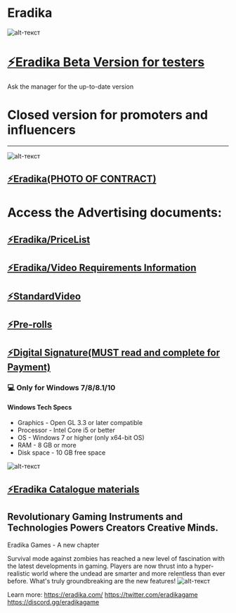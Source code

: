 # Eradika
![alt-текст](https://pbs.twimg.com/profile_images/1686857338714488832/7yyFwGxn_400x400.jpg)
# [⚡️Eradika Beta Version for testers ]()
Ask the manager for the up-to-date version
# Closed version for promoters and influencers
-------------
![alt-текст](https://pbs.twimg.com/media/F2TUOn0XsAAG4o3.jpg)

## [⚡️Eradika(PHOTO OF CONTRACT)]()
# Access the Advertising documents:
## [⚡️Eradika/PriceList](https://drive.google.com/file/d/1QCebG52jP6Tb1uud3lss2FD7bssXDnzE/view?usp=sharing)
## [⚡️Eradika/Video Requirements Information](https://www.dropbox.com/scl/fi/myxlb78q5mrkavx93o1ma/EradikaPreRollVideo.zip?rlkey=sjtqg81dy3v6q4cstbgx2kseh&dl=0)
## [⚡️StandardVideo](https://drive.google.com/file/d/1LY6i_Yb6wQOh8rl4GwukOI3Wi8ZZ5YhE/view?usp=sharing)
## [⚡️Pre-rolls](https://drive.google.com/file/d/1IxwCbByLncmWkjr1odJ-9afvTP_-3BOT/view?usp=sharing)
## [⚡️Digital Signature(MUST read and complete for Payment)](https://www.dropbox.com/scl/fi/redqokh30m0iqopz043pw/EradikaDigitalSig.zip?rlkey=5jptls5lpzg7kcfn66hkvfkt4&dl=1)


### 💻 Only for Windows 7/8/8.1/10

#### Windows Tech Specs
* Graphics - Open GL 3.3 or later compatible
* Processor - Intel Core i5 or better
* OS - Windows 7 or higher (only x64-bit OS)
* RAM - 8 GB or more
* Disk space - 10 GB free space

![alt-текст](https://pbs.twimg.com/media/F2ZekQ-XsAAfu6X?format=jpg&name=large)

## [⚡️Eradika Catalogue materials ](https://drive.google.com/file/d/1cVcL4NYf4pXZVItmMSYfFFQVHTgfIj6R/view?usp=sharing)


## Revolutionary Gaming Instruments and Technologies Powers Creators Creative Minds.

Eradika Games - A new chapter

Survival mode against zombies has reached a new level of fascination with the latest developments in gaming. Players are now thrust into a hyper-realistic world where the undead are smarter and more relentless than ever before. What's truly groundbreaking are the new features!
![alt-текст](https://pbs.twimg.com/media/F220fHjXkAAswer?format=jpg&name=large)



Learn more: https://eradika.com/
https://twitter.com/eradikagame
https://discord.gg/eradikagame
